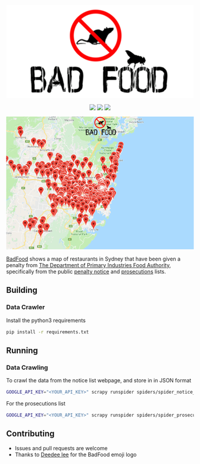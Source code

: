 [![BadFood](images/badfood.png)](https://badfood.theden.sh)

<p align="center">
  <a href="https://github.com/TheDen/badfood/issues" alt="contributions welcome">
    <img src="https://img.shields.io/badge/contributions-welcome-brightgreen.svg?style=flat-square"/></a>
  <a href="https://github.com/TheDen/badfood/blob/master/LICENSE" alt="license">
    <img src="https://img.shields.io/github/license/TheDen/badfood.svg?style=flat-square"/></a>
  <a href="https://github.com/ambv/black" alt="code style python">
    <img src="https://img.shields.io/badge/code%20style-black-000000.svg?style=flat-square"/></a>
</p>

![badfood.io example](badfood.gif)

[BadFood](http://badfood.theden.sh) shows a map of restaurants in Sydney that have been given a penalty from [The Department of Primary Industries Food Authority](http://www.foodauthority.nsw.gov.au/), specifically from the public [penalty notice](http://www.foodauthority.nsw.gov.au/penalty-notices/default.aspx?template=results) and [prosecutions](http://www.foodauthority.nsw.gov.au/offences/prosecutions) lists.

## Building

### Data Crawler

Install the python3 requirements

```bash
pip install -r requirements.txt
```

## Running

### Data Crawling

To crawl the data from the notice list webpage, and store in in JSON format

```bash
GOOGLE_API_KEY="<YOUR_API_KEY>" scrapy runspider spiders/spider_notice_list.py -s USER_AGENT='Mozilla/5.0' -o notice_list.json
```

For the prosecutions list

```bash
GOOGLE_API_KEY="<YOUR_API_KEY>" scrapy runspider spiders/spider_prosecutions_list.py -s USER_AGENT='Mozilla/5.0' -o prosecutions_list.json
```

## Contributing

- Issues and pull requests are welcome
- Thanks to [Deedee lee](http://github.com/deedeedeeps) for the BadFood emoji logo
